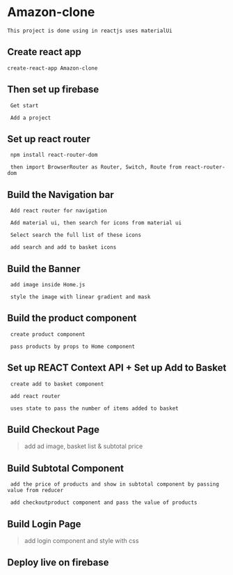 # Amazon-clone

    This project is done using in reactjs uses materialUi

## Create react app

    create-react-app Amazon-clone

## Then set up firebase

     Get start

     Add a project

## Set up react router

     npm install react-router-dom

     then import BrowserRouter as Router, Switch, Route from react-router-dom

## Build the Navigation bar

     Add react router for navigation

     Add material ui, then search for icons from material ui

     Select search the full list of these icons

     add search and add to basket icons

## Build the Banner

     add image inside Home.js

     style the image with linear gradient and mask

## Build the product component

     create product component

     pass products by props to Home component

## Set up REACT Context API + Set up Add to Basket

     create add to basket component

     add react router

     uses state to pass the number of items added to basket

## Build Checkout Page

> add ad image, basket list & subtotal price

>

## Build Subtotal Component

     add the price of products and show in subtotal component by passing value from reducer

     add checkoutproduct component and pass the value of products

## Build Login Page
> add login component and style with css

## Deploy live on firebase
